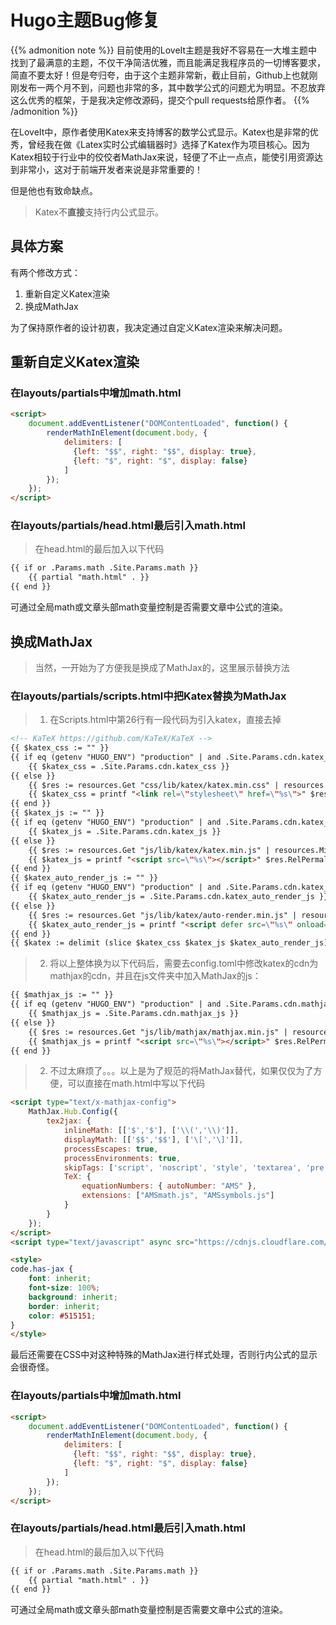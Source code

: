 # Hugo主题Bug修复


{{% admonition note %}}
目前使用的LoveIt主题是我好不容易在一大堆主题中找到了最满意的主题，不仅干净简洁优雅，而且能满足我程序员的一切博客要求，简直不要太好！但是夸归夸，由于这个主题非常新，截止目前，Github上也就刚刚发布一两个月不到，问题也非常的多，其中数学公式的问题尤为明显。不忍放弃这么优秀的框架，于是我决定修改源码，提交个pull requests给原作者。
{{% /admonition %}}

在LoveIt中，原作者使用Katex来支持博客的数学公式显示。Katex也是非常的优秀，曾经我在做《Latex实时公式编辑器时》选择了Katex作为项目核心。因为Katex相较于行业中的佼佼者MathJax来说，轻便了不止一点点，能使引用资源达到非常小，这对于前端开发者来说是非常重要的！

但是他也有致命缺点。
>Katex不**直接**支持行内公式显示。

## 具体方案
有两个修改方式：

1. 重新自定义Katex渲染
2. 换成MathJax

为了保持原作者的设计初衷，我决定通过自定义Katex渲染来解决问题。

## 重新自定义Katex渲染
### 在layouts/partials中增加math.html
```html
<script>
    document.addEventListener("DOMContentLoaded", function() {
        renderMathInElement(document.body, {
            delimiters: [
              {left: "$$", right: "$$", display: true},
              {left: "$", right: "$", display: false}
            ]
        });
    });
</script>
```

### 在layouts/partials/head.html最后引入math.html
>在head.html的最后加入以下代码

```html
{{ if or .Params.math .Site.Params.math }}
    {{ partial "math.html" . }}
{{ end }}
```
可通过全局math或文章头部math变量控制是否需要文章中公式的渲染。

## 换成MathJax
>当然，一开始为了方便我是换成了MathJax的，这里展示替换方法

### 在layouts/partials/scripts.html中把Katex替换为MathJax
>1. 在Scripts.html中第26行有一段代码为引入katex，直接去掉

```html
<!-- KaTeX https://github.com/KaTeX/KaTeX -->
{{ $katex_css := "" }}
{{ if eq (getenv "HUGO_ENV") "production" | and .Site.Params.cdn.katex_css }}
    {{ $katex_css = .Site.Params.cdn.katex_css }}
{{ else }}
    {{ $res := resources.Get "css/lib/katex/katex.min.css" | resources.Minify }}
    {{ $katex_css = printf "<link rel=\"stylesheet\" href=\"%s\">" $res.RelPermalink }}
{{ end }}
{{ $katex_js := "" }}
{{ if eq (getenv "HUGO_ENV") "production" | and .Site.Params.cdn.katex_js }}
    {{ $katex_js = .Site.Params.cdn.katex_js }}
{{ else }}
    {{ $res := resources.Get "js/lib/katex/katex.min.js" | resources.Minify }}
    {{ $katex_js = printf "<script src=\"%s\"></script>" $res.RelPermalink }}
{{ end }}
{{ $katex_auto_render_js := "" }}
{{ if eq (getenv "HUGO_ENV") "production" | and .Site.Params.cdn.katex_auto_render_js }}
    {{ $katex_auto_render_js = .Site.Params.cdn.katex_auto_render_js }}
{{ else }}
    {{ $res := resources.Get "js/lib/katex/auto-render.min.js" | resources.Minify }}
    {{ $katex_auto_render_js = printf "<script defer src=\"%s\" onload=\"renderMathInElement(document.body);\"></script>" $res.RelPermalink }}
{{ end }}
{{ $katex := delimit (slice $katex_css $katex_js $katex_auto_render_js) "" }}
```

>2. 将以上整体换为以下代码后，需要去config.toml中修改katex的cdn为mathjax的cdn，并且在js文件夹中加入MathJax的js：

```html
{{ $mathjax_js := "" }}
{{ if eq (getenv "HUGO_ENV") "production" | and .Site.Params.cdn.mathjax_js }}
    {{ $mathjax_js = .Site.Params.cdn.mathjax_js }}
{{ else }}
    {{ $res := resources.Get "js/lib/mathjax/mathjax.min.js" | resources.Minify }}
    {{ $mathjax_js = printf "<script src=\"%s\"></script>" $res.RelPermalink }}
{{ end }}
```

>2. 不过太麻烦了。。。以上是为了规范的将MathJax替代，如果仅仅为了方便，可以直接在math.html中写以下代码

```html
<script type="text/x-mathjax-config">
    MathJax.Hub.Config({
        tex2jax: {
            inlineMath: [['$','$'], ['\\(','\\)']],
            displayMath: [['$$','$$'], ['\[','\]']],
            processEscapes: true,
            processEnvironments: true,
            skipTags: ['script', 'noscript', 'style', 'textarea', 'pre'],
            TeX: {
                equationNumbers: { autoNumber: "AMS" },
                extensions: ["AMSmath.js", "AMSsymbols.js"]
            }
        }
    });
</script>
<script type="text/javascript" async src="https://cdnjs.cloudflare.com/ajax/libs/mathjax/2.7.5/MathJax.js?config=TeX-MML-AM_CHTML"></script>

<style>
code.has-jax {
    font: inherit;
    font-size: 100%;
    background: inherit;
    border: inherit;
    color: #515151;
}
</style>


```
最后还需要在CSS中对这种特殊的MathJax进行样式处理，否则行内公式的显示会很奇怪。

### 在layouts/partials中增加math.html
```html
<script>
    document.addEventListener("DOMContentLoaded", function() {
        renderMathInElement(document.body, {
            delimiters: [
              {left: "$$", right: "$$", display: true},
              {left: "$", right: "$", display: false}
            ]
        });
    });
</script>
```

### 在layouts/partials/head.html最后引入math.html
>在head.html的最后加入以下代码

```html
{{ if or .Params.math .Site.Params.math }}
    {{ partial "math.html" . }}
{{ end }}
```
可通过全局math或文章头部math变量控制是否需要文章中公式的渲染。